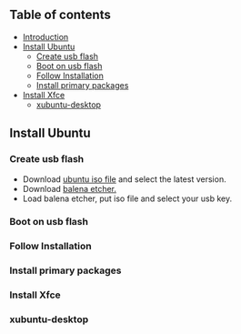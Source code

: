 ## Table of contents

* [Introduction](#introduction)
* [Install Ubuntu](#ubuntu-install)
  * [Create usb flash](#usb-flash)
  * [Boot on usb flash](#boot-on-usb-flash)
  * [Follow Installation](#follow-installation)
  * [Install primary packages](#primary-packages-install)
* [Install Xfce](#xfce)
  * [xubuntu-desktop](#xubuntu-desktop)

## Install Ubuntu

### Create usb flash

 - Download [ubuntu iso file](https://ubuntu.com/#download) and select the latest version.
 - Download [balena etcher.](https://www.balena.io/etcher/)
 - Load balena etcher, put iso file and select your usb key.
### Boot on usb flash

### Follow Installation

### Install primary packages

### Install Xfce

### xubuntu-desktop
